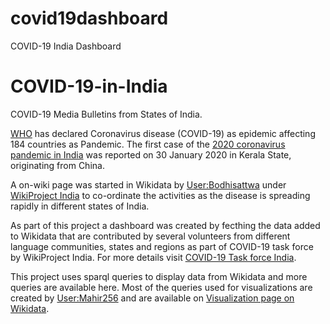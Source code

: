 # covid19dashboard
COVID-19 India Dashboard

# COVID-19-in-India
COVID-19 Media Bulletins from States of India.

[WHO](https://en.wikipedia.org/wiki/World_Health_Organization) has declared Coronavirus disease (COVID-19) as epidemic affecting 184 countries as Pandemic. The first case of the [2020 coronavirus pandemic in India](https://en.wikipedia.org/wiki/2020_coronavirus_pandemic_in_India) was reported on 30 January 2020 in Kerala State, originating from China.

A on-wiki page was started in Wikidata by [User:Bodhisattwa](https://www.wikidata.org/wiki/User:Bodhisattwa) under [WikiProject India](https://www.wikidata.org/wiki/Wikidata:WikiProject_India/COVID-19_task_force) to co-ordinate the activities as the disease is spreading rapidly in different states of India.

As part of this project a dashboard was created by fecthing the data added to Wikidata that are contributed by several volunteers from different language communities, states and regions as part of COVID-19 task force by WikiProject India. For more details visit [COVID-19 Task force India](https://www.wikidata.org/wiki/Wikidata:WikiProject_India/COVID-19_task_force).

This project uses sparql queries to display data from Wikidata and more queries are available here. Most of the queries used for visualizations are created by [User:Mahir256](https://www.wikidata.org/wiki/User:Mahir256) and are available on [Visualization page on Wikidata](https://www.wikidata.org/wiki/Wikidata:WikiProject_India/COVID-19_task_force/Queries).
